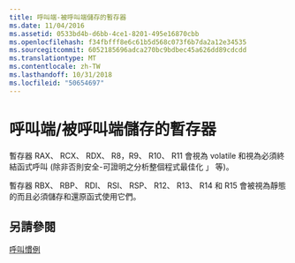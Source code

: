 ```yaml
---
title: 呼叫端-被呼叫端儲存的暫存器
ms.date: 11/04/2016
ms.assetid: 0533bd4b-d6bb-4ce1-8201-495e16870cbb
ms.openlocfilehash: f34fbfff8e6c61b5d568c073f6b7da2a12e34535
ms.sourcegitcommit: 6052185696adca270bc9bdbec45a626dd89cdcdd
ms.translationtype: MT
ms.contentlocale: zh-TW
ms.lasthandoff: 10/31/2018
ms.locfileid: "50654697"
---
```

# <a name="callercallee-saved-registers"></a>呼叫端/被呼叫端儲存的暫存器

暫存器 RAX、 RCX、 RDX、 R8，R9、 R10、 R11 會視為 volatile 和視為必須終結函式呼叫 (除非否則安全-可證明之分析整個程式最佳化 」 等)。

暫存器 RBX、 RBP、 RDI、 RSI、 RSP、 R12、 R13、 R14 和 R15 會被視為靜態的而且必須儲存和還原函式使用它們。

## <a name="see-also"></a>另請參閱

[呼叫慣例](../build/calling-convention.md)